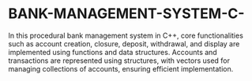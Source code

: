 # BANK-MANAGEMENT-SYSTEM-C-
In this procedural bank management system in C++, core functionalities such as account creation, closure, deposit, withdrawal, and display are implemented using functions and data structures. Accounts and transactions are represented using structures, with vectors used for managing collections of accounts, ensuring efficient implementation.
